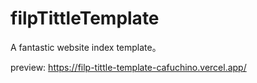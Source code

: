 # filpTittleTemplate
A fantastic website index template。


preview: https://filp-tittle-template-cafuchino.vercel.app/
